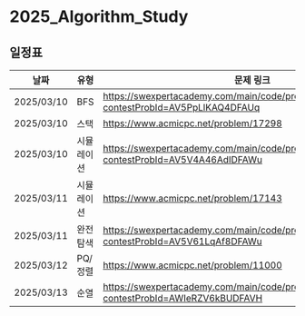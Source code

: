 # 2025_Algorithm_Study
## 일정표

| **날짜** | **유형**          | **문제 링크**                                         | 
| -------- | ------------------- | ----------------------------------------------------- | 
| 2025/03/10 | BFS | https://swexpertacademy.com/main/code/problem/problemDetail.do?contestProbId=AV5PpLlKAQ4DFAUq |
| 2025/03/10 | 스택 | https://www.acmicpc.net/problem/17298 |
| 2025/03/10 | 시뮬레이션 | https://swexpertacademy.com/main/code/problem/problemDetail.do?contestProbId=AV5V4A46AdIDFAWu |
| 2025/03/11 | 시뮬레이션 | https://www.acmicpc.net/problem/17143 |
| 2025/03/11 | 완전탐색 | https://swexpertacademy.com/main/code/problem/problemDetail.do?contestProbId=AV5V61LqAf8DFAWu |
| 2025/03/12 | PQ/정렬 | https://www.acmicpc.net/problem/11000 |
| 2025/03/13 | 순열 | https://swexpertacademy.com/main/code/problem/problemDetail.do?contestProbId=AWIeRZV6kBUDFAVH |